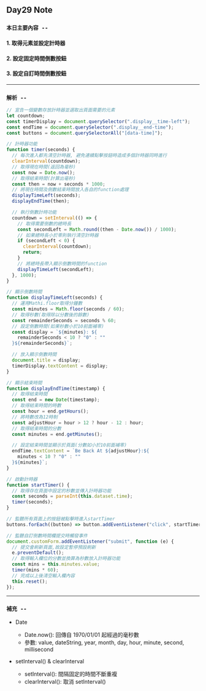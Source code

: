 ## **Day29 Note**

### `本日主要內容 --`

#### 1. 取得元素並設定計時器

#### 2. 設定固定時間倒數按鈕

#### 3. 設定自訂時間倒數按鈕

---

### `解析 --`

```js
// 宣告一個變數存放計時器並選取出頁面需要的元素
let countdown;
const timerDisplay = document.querySelector(".display__time-left");
const endTime = document.querySelector(".display__end-time");
const buttons = document.querySelectorAll("[data-time]");

// 計時器功能
function timer(seconds) {
  // 每次進入都先清空計時器, 避免連續點擊按鈕時造成多個計時器同時進行
  clearInterval(countdown);
  // 取得現在時間(返回為毫秒)
  const now = Date.now();
  // 取得結束時間(計算出毫秒)
  const then = now + seconds * 1000;
  // 將現在時間及倒數結束時間放入各自的function處理
  displayTimeLeft(seconds);
  displayEndTime(then);

  // 執行倒數計時功能
  countdown = setInterval(() => {
    // 取得需要倒數的總時長
    const secondLeft = Math.round((then - Date.now()) / 1000);
    // 如果總時長小於零則執行清空計時器
    if (secondLeft < 0) {
      clearInterval(countdown);
      return;
    }
    // 將總時長帶入顯示倒數時間的function
    displayTimeLeft(secondLeft);
  }, 1000);
}

// 顯示倒數時間
function displayTimeLeft(seconds) {
  // 運用Mathi.floor取得分鐘數
  const minutes = Math.floor(seconds / 60);
  // 取得秒數(取得除以分數後的餘數)
  const remainderSeconds = seconds % 60;
  // 設定倒數時間(如果秒數小於10前面補零)
  const display = `${minutes}: ${
    remainderSeconds < 10 ? "0" : ""
  }${remainderSeconds}`;

  // 放入顯示倒數時間
  document.title = display;
  timerDisplay.textContent = display;
}

// 顯示結束時間
function displayEndTime(timestamp) {
  // 取得結束時間
  const end = new Date(timestamp);
  // 取得結束時間的時數
  const hour = end.getHours();
  // 將時數改為12時制
  const adjustHour = hour > 12 ? hour - 12 : hour;
  // 取得結束時間的分數
  const minutes = end.getMinutes();

  // 設定結束時間並顯示於頁面(分數如小於10前面補零)
  endTime.textContent = `Be Back At ${adjustHour}:${
    minutes < 10 ? "0" : ""
  }${minutes}`;
}

// 啟動計時器
function startTimer() {
  // 取得存在頁面中設定的秒數並傳入計時器功能
  const seconds = parseInt(this.dataset.time);
  timer(seconds);
}

// 監聽所有頁面上的按鈕被點擊時進入startTimer
buttons.forEach((button) => button.addEventListener("click", startTimer));

// 監聽自訂倒數時間欄提交時觸發事件
document.customForm.addEventListener("submit", function (e) {
  // 提交會刷新頁面,故設定暫停預設刷新
  e.preventDefault();
  // 取得輸入欄位的分數並換算為秒數放入計時器功能
  const mins = this.minutes.value;
  timer(mins * 60);
  // 完成以上後清空輸入欄內容
  this.reset();
});
```

---

### **`補充 --`**

- Date

  - Date.now(): 回傳自 1970/01/01 起經過的毫秒數
  - 參數: value, dateString, year, month, day, hour, minute, second, millisecond

- setInterval() & clearInterval
  - setInterval(): 間隔固定的時間不斷重複
  - clearInterval(): 取消 setInterval()
